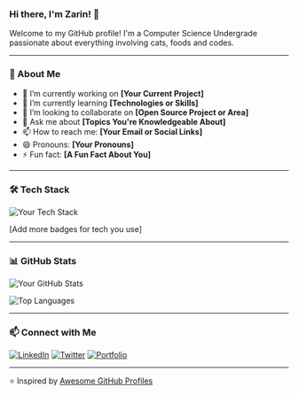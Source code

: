 ### Hi there, I'm Zarin! 👋

Welcome to my GitHub profile! I'm a Computer Science Undergrade passionate about everything involving cats, foods and codes.

---

### 🚀 About Me
- 🔭 I’m currently working on **[Your Current Project]**
- 🌱 I’m currently learning **[Technologies or Skills]**
- 👯 I’m looking to collaborate on **[Open Source Project or Area]**
- 💬 Ask me about **[Topics You're Knowledgeable About]**
- 📫 How to reach me: **[Your Email or Social Links]**
- 😄 Pronouns: **[Your Pronouns]**
- ⚡ Fun fact: **[A Fun Fact About You]**

---

### 🛠️ Tech Stack

![Your Tech Stack](https://img.shields.io/badge/YourTech-Color?style=for-the-badge&logo=YourTechLogo&logoColor=white)

[Add more badges for tech you use]

---

### 📊 GitHub Stats

![Your GitHub Stats](https://github-readme-stats.vercel.app/api?username=ZarinTasnimNadia&show_icons=true&theme=radical)

![Top Languages](https://github-readme-stats.vercel.app/api/top-langs/?username=ZarinTasnimNadia&layout=compact&theme=radical)

---

### 📫 Connect with Me
[![LinkedIn](https://img.shields.io/badge/LinkedIn-0077B5?style=for-the-badge&logo=linkedin&logoColor=white)](https://linkedin.com/in/yourprofile)
[![Twitter](https://img.shields.io/badge/Twitter-1DA1F2?style=for-the-badge&logo=twitter&logoColor=white)](https://twitter.com/yourhandle)
[![Portfolio](https://img.shields.io/badge/Portfolio-FF5722?style=for-the-badge&logo=web&logoColor=white)](https://yourportfolio.com)

---

⭐️ Inspired by [Awesome GitHub Profiles](https://github.com/abhisheknaiidu/awesome-github-profile-readme)
